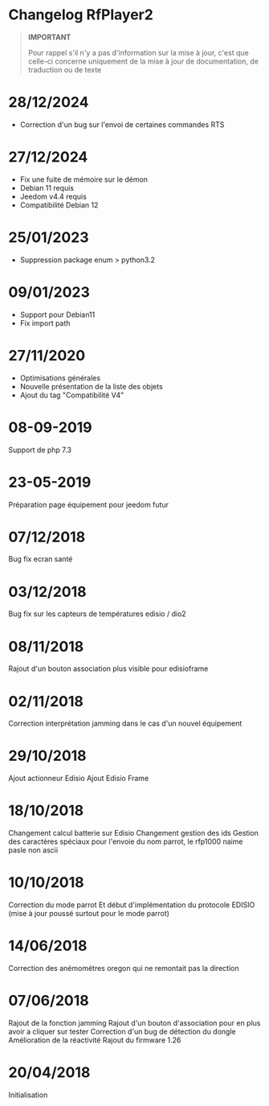 # Changelog RfPlayer2

>**IMPORTANT**
>
>Pour rappel s'il n'y a pas d'information sur la mise à jour, c'est que celle-ci concerne uniquement de la mise à jour de documentation, de traduction ou de texte

# 28/12/2024

- Correction d'un bug sur l'envoi de certaines commandes RTS

# 27/12/2024

- Fix une fuite de mémoire sur le démon
- Debian 11 requis
- Jeedom v4.4 requis
- Compatibilité Debian 12

# 25/01/2023

- Suppression package enum > python3.2

# 09/01/2023

- Support pour Debian11
- Fix import path

# 27/11/2020

- Optimisations générales
- Nouvelle présentation de la liste des objets
- Ajout du tag "Compatibilité V4"

# 08-09-2019

Support de php 7.3

# 23-05-2019

Préparation page équipement pour jeedom futur

# 07/12/2018

Bug fix ecran santé

# 03/12/2018

Bug fix sur les capteurs de températures edisio / dio2

# 08/11/2018

Rajout d'un bouton association plus visible pour edisioframe

# 02/11/2018

Correction interprétation jamming dans le cas d'un nouvel équipement

# 29/10/2018

Ajout actionneur Edisio
Ajout Edisio Frame

# 18/10/2018

Changement calcul batterie sur Edisio
Changement gestion des ids
Gestion des caractères spéciaux pour l'envoie du nom parrot, le rfp1000 naime pasle non ascii

# 10/10/2018

Correction du mode parrot
Et début d'implémentation du protocole EDISIO (mise à jour poussé surtout pour le mode parrot)

# 14/06/2018

Correction des anémométres oregon qui ne remontait pas la direction

# 07/06/2018

Rajout de la fonction jamming
Rajout d'un bouton d'association pour en plus avoir a cliquer sur tester
Correction d'un bug de détection du dongle
Amélioration de la réactivité
Rajout du firmware 1.26

# 20/04/2018

Initialisation
